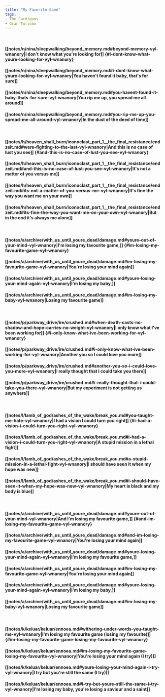 ```yaml
---
title: "My Favorite Game"
tags:
- The Cardigans
- Gran Turismo
---
```

&nbsp;
#### [[notes/n/nina/sleepwalking/beyond_memory.md#beyond-memory-vyl-wnanory|I don't know what you're looking for]] {#i-dont-know-what-youre-looking-for-vyl-wnanory}
#### [[notes/n/nina/sleepwalking/beyond_memory.md#i-dont-know-what-youre-looking-for-vyl-wnanory|You haven't found it baby, that's for sure]]
#### [[notes/n/nina/sleepwalking/beyond_memory.md#you-havent-found-it-baby-thats-for-sure-vyl-wnanory|You rip me up, you spread me all around]]
#### [[notes/n/nina/sleepwalking/beyond_memory.md#you-rip-me-up-you-spread-me-all-around-vyl-wnanory|In the dust of the deed of time]]
&nbsp;
#### [[notes/h/heaven_shall_burn/iconoclast_part_1__the_final_resistance/endzeit.md#were-fighting-to-the-last-vyl-wnanory|And this is no case of lust you see]] {#and-this-is-no-case-of-lust-you-see-vyl-wnanory}
#### [[notes/h/heaven_shall_burn/iconoclast_part_1__the_final_resistance/endzeit.md#and-this-is-no-case-of-lust-you-see-vyl-wnanory|It's not a matter of you versus me]]
#### [[notes/h/heaven_shall_burn/iconoclast_part_1__the_final_resistance/endzeit.md#its-not-a-matter-of-you-versus-me-vyl-wnanory|It's fine the way you want me on your own]]
#### [[notes/h/heaven_shall_burn/iconoclast_part_1__the_final_resistance/endzeit.md#its-fine-the-way-you-want-me-on-your-own-vyl-wnanory|But in the end it's always me alone]]
&nbsp;
#### [[notes/a/archive/with_us_until_youre_dead/damage.md#youre-out-of-your-mind-vyl-wnanory|I'm losing my favourite game,]] {#im-losing-my-favourite-game-vyl-wnanory}
#### [[notes/a/archive/with_us_until_youre_dead/damage.md#im-losing-my-favourite-game-vyl-wnanory|You're losing your mind again]]
#### [[notes/a/archive/with_us_until_youre_dead/damage.md#youre-losing-your-mind-again-vyl-wnanory|I'm losing my baby,]]
#### [[notes/a/archive/with_us_until_youre_dead/damage.md#im-losing-my-baby-vyl-wnanory|Losing my favourite game]]
&nbsp;
#### [[notes/p/parkway_drive/ire/crushed.md#when-death-casts-no-shadow-and-hope-carries-no-weight-vyl-wnanory|I only know what I've been working for]] {#i-only-know-what-ive-been-working-for-vyl-wnanory}
#### [[notes/p/parkway_drive/ire/crushed.md#i-only-know-what-ive-been-working-for-vyl-wnanory|Another you so I could love you more]]
#### [[notes/p/parkway_drive/ire/crushed.md#another-you-so-i-could-love-you-more-vyl-wnanory|I really thought that I could take you there]]
#### [[notes/p/parkway_drive/ire/crushed.md#i-really-thought-that-i-could-take-you-there-vyl-wnanory|But my experiment is not getting us anywhere]]
&nbsp;
#### [[notes/l/lamb_of_god/ashes_of_the_wake/break_you.md#you-taught-me-hate-vyl-wnanory|I had a vision I could turn you right]] {#i-had-a-vision-i-could-turn-you-right-vyl-wnanory}
#### [[notes/l/lamb_of_god/ashes_of_the_wake/break_you.md#i-had-a-vision-i-could-turn-you-right-vyl-wnanory|A stupid mission in a lethal fight]]
#### [[notes/l/lamb_of_god/ashes_of_the_wake/break_you.md#a-stupid-mission-in-a-lethal-fight-vyl-wnanory|I should have seen it when my hope was new]]
#### [[notes/l/lamb_of_god/ashes_of_the_wake/break_you.md#i-should-have-seen-it-when-my-hope-was-new-vyl-wnanory|My heart is black and my body is blue]]
&nbsp;
#### [[notes/a/archive/with_us_until_youre_dead/damage.md#youre-out-of-your-mind-vyl-wnanory|And I'm losing my favourite game,]] {#and-im-losing-my-favourite-game-vyl-wnanory}
#### [[notes/a/archive/with_us_until_youre_dead/damage.md#and-im-losing-my-favourite-game-vyl-wnanory|You're losing your mind again]]
#### [[notes/a/archive/with_us_until_youre_dead/damage.md#youre-losing-your-mind-again-vyl-wnanory|I'm losing my favourite game,]]
#### [[notes/a/archive/with_us_until_youre_dead/damage.md#im-losing-my-favourite-game-vyl-wnanory|You're losing your mind again]]
#### [[notes/a/archive/with_us_until_youre_dead/damage.md#youre-losing-your-mind-again-vyl-wnanory|I'm losing my baby,]]
#### [[notes/a/archive/with_us_until_youre_dead/damage.md#im-losing-my-baby-vyl-wnanory|Losing my favourite game]]
&nbsp;
#### [[notes/k/keluar/keluar/ennoea.md#withering-under-words-you-taught-me-vyl-wnanory|I'm losing my favourite game (losing my favourite)]] {#im-losing-my-favourite-game-losing-my-favourite-vyl-wnanory}
#### [[notes/k/keluar/keluar/ennoea.md#im-losing-my-favourite-game-losing-my-favourite-vyl-wnanory|You're losing your mind again (I try)]]
#### [[notes/k/keluar/keluar/ennoea.md#youre-losing-your-mind-again-i-try-vyl-wnanory|I try but you're still the same (I try)]]
#### [[notes/k/keluar/keluar/ennoea.md#i-try-but-youre-still-the-same-i-try-vyl-wnanory|I'm losing my baby, you're losing a saviour and a saint]]
